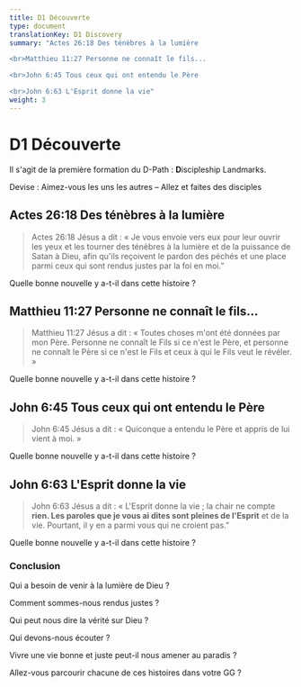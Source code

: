 ```yaml
---
title: D1 Découverte
type: document
translationKey: D1 Discovery
summary: "Actes 26:18 Des ténèbres à la lumière

<br>Matthieu 11:27 Personne ne connaît le fils...

<br>John 6:45 Tous ceux qui ont entendu le Père

<br>John 6:63 L'Esprit donne la vie"
weight: 3
---
```

# D1 Découverte

Il s'agit de la première formation du D-Path : **D**iscipleship Landmarks.

Devise : Aimez-vous les uns les autres – Allez et faites des disciples

## Actes 26:18 Des ténèbres à la lumière

>   Actes 26:18 Jésus a dit : « Je vous envoie vers eux pour leur ouvrir les yeux et les tourner des ténèbres à la lumière et de la puissance de Satan à Dieu, afin qu'ils reçoivent le pardon des péchés et une place parmi ceux qui sont rendus justes par la foi en moi.”

Quelle bonne nouvelle y a-t-il dans cette histoire ?

## Matthieu 11:27 Personne ne connaît le fils...

>   Matthieu 11:27 Jésus a dit : « Toutes choses m'ont été données par mon Père. Personne ne connaît le Fils si ce n'est le Père, et personne ne connaît le Père si ce n'est le Fils et ceux à qui le Fils veut le révéler. »

Quelle bonne nouvelle y a-t-il dans cette histoire ?

## John 6:45 Tous ceux qui ont entendu le Père

>   John 6:45 Jésus a dit : « Quiconque a entendu le Père et appris de lui vient à moi. »

Quelle bonne nouvelle y a-t-il dans cette histoire ?

## John 6:63 L'Esprit donne la vie

>   John 6:63 Jésus a dit : « L'Esprit donne la vie ; la chair ne compte **rien. Les paroles que je vous ai dites sont pleines de l'Esprit** et de la vie. Pourtant, il y en a parmi vous qui ne croient pas.”

Quelle bonne nouvelle y a-t-il dans cette histoire ?

### Conclusion

Qui a besoin de venir à la lumière de Dieu ?

Comment sommes-nous rendus justes ?

Qui peut nous dire la vérité sur Dieu ?

Qui devons-nous écouter ?

Vivre une vie bonne et juste peut-il nous amener au paradis ?

Allez-vous parcourir chacune de ces histoires dans votre GG ?

